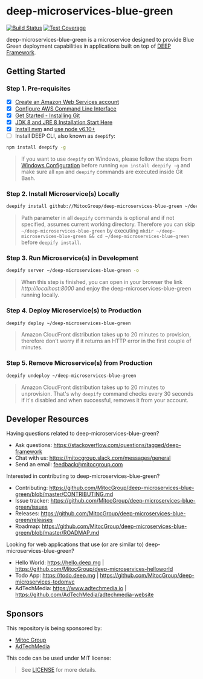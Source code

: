deep-microservices-blue-green
=============================

[![Build Status](https://travis-ci.org/MitocGroup/deep-microservices-blue-green.svg?branch=master)](https://travis-ci.org/MitocGroup/deep-microservices-blue-green)
[![Test Coverage](https://codeclimate.com/repos/57a0b84c07d52e6670005ddf/badges/81c2f90a28ba2807446e/coverage.svg)](https://codeclimate.com/repos/57a0b84c07d52e6670005ddf/coverage)

deep-microservices-blue-green is a microservice designed to provide Blue Green deployment capabilities
in applications built on top of [DEEP Framework](https://github.com/MitocGroup/deep-framework).


## Getting Started

### Step 1. Pre-requisites

- [x] [Create an Amazon Web Services account](https://www.youtube.com/watch?v=WviHsoz8yHk)
- [x] [Configure AWS Command Line Interface](https://docs.aws.amazon.com/cli/latest/userguide/cli-chap-getting-started.html)
- [x] [Get Started - Installing Git](https://git-scm.com/book/en/v2/Getting-Started-Installing-Git)
- [x] [JDK 8 and JRE 8 Installation Start Here](https://docs.oracle.com/javase/8/docs/technotes/guides/install/install_overview.html)
- [x] [Install nvm](https://github.com/creationix/nvm#install-script) and [use node v6.10+](https://github.com/creationix/nvm#usage)
- [ ] Install DEEP CLI, also known as `deepify`:

```bash
npm install deepify -g
```

> If you want to use `deepify` on Windows, please follow the steps from
[Windows Configuration](https://github.com/MitocGroup/deep-framework/blob/master/docs/windows.md)
before running `npm install deepify -g` and make sure all `npm` and `deepify` commands are executed
inside Git Bash.

### Step 2. Install Microservice(s) Locally

```bash
deepify install github://MitocGroup/deep-microservices-blue-green ~/deep-microservices-blue-green
```

> Path parameter in all `deepify` commands is optional and if not specified, assumes current
working directory. Therefore you can skip `~/deep-microservices-blue-green` by executing
`mkdir ~/deep-microservices-blue-green && cd ~/deep-microservices-blue-green` before `deepify install`.

### Step 3. Run Microservice(s) in Development

```bash
deepify server ~/deep-microservices-blue-green -o
```

> When this step is finished, you can open in your browser the link *http://localhost:8000*
and enjoy the deep-microservices-blue-green running locally.

### Step 4. Deploy Microservice(s) to Production

```bash
deepify deploy ~/deep-microservices-blue-green
```

> Amazon CloudFront distribution takes up to 20 minutes to provision, therefore don’t worry
if it returns an HTTP error in the first couple of minutes.

### Step 5. Remove Microservice(s) from Production

```bash
deepify undeploy ~/deep-microservices-blue-green
```

> Amazon CloudFront distribution takes up to 20 minutes to unprovision. That's why `deepify`
command checks every 30 seconds if it's disabled and when successful, removes it from your account.


## Developer Resources

Having questions related to deep-microservices-blue-green?

- Ask questions: https://stackoverflow.com/questions/tagged/deep-framework
- Chat with us: https://mitocgroup.slack.com/messages/general
- Send an email: feedback@mitocgroup.com

Interested in contributing to deep-microservices-blue-green?

- Contributing: https://github.com/MitocGroup/deep-microservices-blue-green/blob/master/CONTRIBUTING.md
- Issue tracker: https://github.com/MitocGroup/deep-microservices-blue-green/issues
- Releases: https://github.com/MitocGroup/deep-microservices-blue-green/releases
- Roadmap: https://github.com/MitocGroup/deep-microservices-blue-green/blob/master/ROADMAP.md

Looking for web applications that use (or are similar to) deep-microservices-blue-green?

- Hello World: https://hello.deep.mg | https://github.com/MitocGroup/deep-microservices-helloworld
- Todo App: https://todo.deep.mg | https://github.com/MitocGroup/deep-microservices-todomvc
- AdTechMedia: https://www.adtechmedia.io | https://github.com/AdTechMedia/adtechmedia-website


## Sponsors

This repository is being sponsored by:
- [Mitoc Group](https://www.mitocgroup.com)
- [AdTechMedia](https://www.adtechmedia.io)

This code can be used under MIT license:
> See [LICENSE](https://github.com/MitocGroup/deep-microservices-blue-green/blob/master/LICENSE) for more details.
